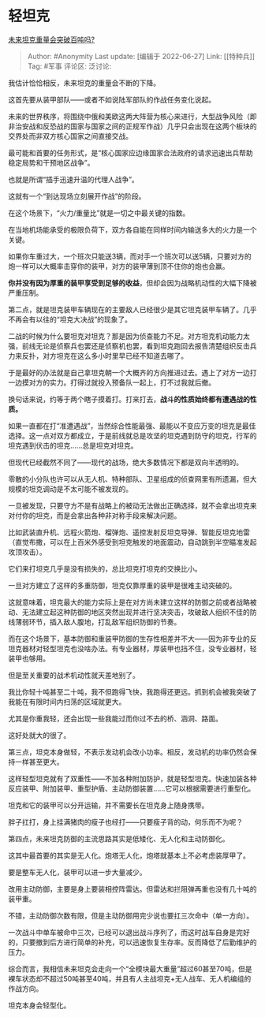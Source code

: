 # 轻坦克
[未来坦克重量会突破百吨吗?](https://www.zhihu.com/question/27939784/answer/2546594814)

> Author: #Anonymity
> Last update: [编辑于 2022-06-27]
> Link: [[特种兵]]
> Tag: #军事
> 评论区:
> 泛讨论:

我估计恰恰相反，未来坦克的重量会不断的下降。

这首先要从装甲部队——或者不如说陆军部队的作战任务变化说起。

未来的世界秩序，将围绕中俄和美欧这两大阵营为核心来进行，大型战争风险（即非治安战和反恐战的国家与国家之间的正规军作战）几乎只会出现在这两个板块的交界处而非双方核心国家之间直接交战。

最可能和首要的任务形式，是“核心国家应边缘国家合法政府的请求迅速出兵帮助稳定局势和干预地区战争”。

也就是所谓“插手迅速升温的代理人战争”。

这就有一个“到达现场立刻展开作战”的阶段。

在这个场景下，“火力/重量比”就是一切之中最关键的指数。

在当地机场能承受的极限负荷下，双方各自能在同样时间内输送多大的火力是一个关键。

如果你车重过大，一个班次只能送3辆，而对手一个班次可以送5辆，只要对方的炮一样可以大概率击穿你的装甲，对方的装甲薄到顶不住你的炮也会赢。

**你并没有因为厚重的装甲享受到足够的收益**，但却会因为战略机动性的大幅下降被严重压制。

第二点，就是坦克装甲车辆现在的主要敌人已经很少是其它坦克装甲车辆了。几乎不再会有以往的“坦克大决战”的现象了。

二战的时候为什么要坦克对坦克？那是因为侦查能力不足。对方坦克机动能力太强，前线无论是侦察兵也罢还是侦察机也罢，看到坦克跑回去报告清楚组织反击兵力来反扑，对方坦克在这么多小时里早已经不知道去哪了。

于是最好的办法就是自己拿坦克朝一个大概齐的方向推进过去。遇上了对方一边打一边摸对方的实力。打得过就投入预备队一起上，打不过我就后撤。

换句话来说，约等于两个瞎子摸着打。打来打去，**战斗的性质始终都有遭遇战的性质。**

如果一直都在打“准遭遇战”，当然综合性能最强、最能以不变应万变的坦克是最佳选择。这一点对双方都成立，于是前线就总是攻坚的坦克遇到防守的坦克，行军的坦克遇到伏击的坦克……总是坦克对坦克。

但现代已经截然不同了——现代的战场，绝大多数情况下都是双向半透明的。

零散的小分队也许可以从无人机、特种部队、卫星组成的侦查网里有所遗漏，但大规模的坦克调动是不太可能不被发现的。

一旦被发现，只要守方不是有战略上的被动无法做出正确选择，就不会拿出坦克来对付你的坦克，而是会拿出各种非对称手段来解决问题。

比如武装直升机、远程火箭炮、榴弹炮、遥控发射反坦克导弹、智能反坦克地雷（直觉布撒，可以在上百米外感受到坦克触发的地面震动，自动跳到半空瞄准发起攻顶攻击）。

它们来打坦克几乎是没有损失的，总比坦克打坦克的交换比小。

一旦对方建立了这样的多重防御，坦克仅靠厚重的装甲是很难主动突破的。

这就意味着，坦克最大的能力实际上是在对方尚未建立这样的防御之前或者战略被动、无法建立起这种防御的地区突然出现并进行坚决突击，攻破敌人组织不佳的防线薄弱环节，插入敌人腹地，打乱敌军组织防御的节奏。

而在这个场景下，基本防御和重装甲防御的生存性相差并不大——因为非专业的反坦克器材对轻型坦克也没啥办法。有专业器材，厚装甲也挡不住，没专业器材，轻装甲也够用。

但是至关重要的战术机动性就天差地别了。

我比你轻十吨甚至二十吨，我不但跑得飞快，我跑得还更远。抓到机会被我突破了我能在有限时间内扫荡的区域就更大。

尤其是你重我轻，还会出现一些我能过而你过不去的桥、涵洞、路面。

这好处就大的很了。

第三点，坦克本身做轻，不表示发动机会改小功率。相反，发动机的功率仍然会保持一样甚至更大。

这样轻型坦克就有了双重性——不加各种附加防护，就是轻型坦克。快速加装各种反应装甲、附加装甲、重型护盾、主动防御装置……它可以根据需要进行重型化。

坦克和它的装甲可以分开运输，并不需要长在坦克身上随身携带。

胖子扛打，身上挂满猪肉的瘦子也经打——只要瘦子背的动，何乐而不为呢？

第四点，未来坦克防御的主流思路其实是低矮化、无人化和主动防御化。

这其中最首要的其实是无人化。炮塔无人化，炮塔就基本上不必考虑装厚甲了。

要是整车无人化，装甲可以进一步大量减少。

改用主动防御，主要是身上要装相控阵雷达。但雷达和拦阻弹再重也没有几十吨的装甲重。

不错，主动防御次数有限，但是主动防御用完少说也要扛三次命中（单一方向）。

一次战斗中单车被命中三次，已经可以退出战斗序列了，而这时战车自身是完好的，只要撤到后方进行简单的补充，可以迅速恢复生存率。反而降低了后勤维护的压力。

综合而言，我相信未来坦克会走向一个“全模块最大重量”超过60甚至70吨，但是裸车状态却不超过50吨甚至40吨，并且有人主战坦克+无人战车、无人机编组的作战方向。

坦克本身会轻型化。
